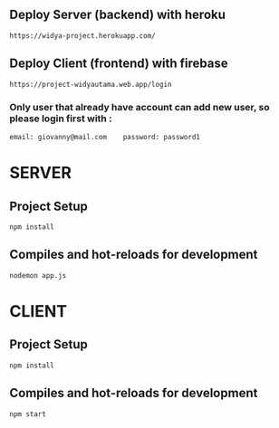 ## Deploy Server (backend) with heroku
 ```https://widya-project.herokuapp.com/ ```
 
## Deploy Client (frontend) with firebase
```https://project-widyautama.web.app/login ```

### Only user that already have account can add new user, so please login first with :
``` email: giovanny@mail.com    password: password1 ```

# SERVER

## Project Setup

``` npm install ```

## Compiles and hot-reloads for development

``` nodemon app.js ```


# CLIENT

## Project Setup

``` npm install ```

## Compiles and hot-reloads for development

``` npm start ```




